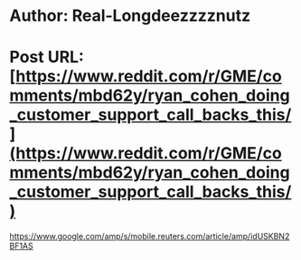 # Author: Real-Longdeezzzznutz
# Post URL: [https://www.reddit.com/r/GME/comments/mbd62y/ryan_cohen_doing_customer_support_call_backs_this/](https://www.reddit.com/r/GME/comments/mbd62y/ryan_cohen_doing_customer_support_call_backs_this/)


https://www.google.com/amp/s/mobile.reuters.com/article/amp/idUSKBN2BF1AS
